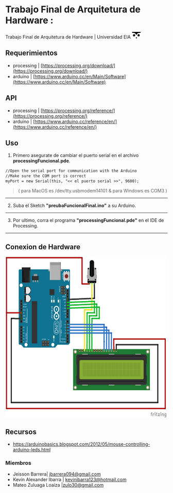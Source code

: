  # Trabajo Final de Arquitetura de Hardware : 
Trabajo Final de Arquitetura de Hardware | Universidad EIA ![logo eia](/assets/logo-eia-icon.png)

## Requerimientos
* processing | [https://processing.org/download/](https://processing.org/download/)
* arduino  |  [https://www.arduino.cc/en/Main/Software](https://www.arduino.cc/en/Main/Software)


## API
* processing | [https://processing.org/reference/](https://processing.org/reference/)
* arduino | [https://www.arduino.cc/reference/en/](https://www.arduino.cc/reference/en/)

## Uso
 1. Primero asegurate de cambiar el puerto serial en el archivo __processingFuncional.pde__.
 
 ```
 //Open the serial port for communication with the Arduino
 //Make sure the COM port is correct
 myPort = new Serial(this, "<< el puerto serial >>", 9600);
 ```
  >( para MacOS es /dev/tty.usbmodem14101 & para Windows es COM3 )
  
 --- 
 
 2.  Suba el Sketch __"preubaFuncionalFinal.ino"__  a su Arduino.
 
 ----
 
 3.  Por ultimo, corra el programa __"processingFuncional.pde"__ en el IDE de Processing.  
 ---

## Conexion de Hardware 
<img src="configuration.png" width="500" height ="500">

## Recursos

* https://arduinobasics.blogspot.com/2012/05/mouse-controlling-arduino-leds.html




### Miembros
*  Jeisson Barrera| jbarrera094@gmail.com
*  Kevin Alexander Ibarra | kevinibarra123@hotmail.com 
*  Mateo Zuluaga Loaiza |zulo30@gmail.com

